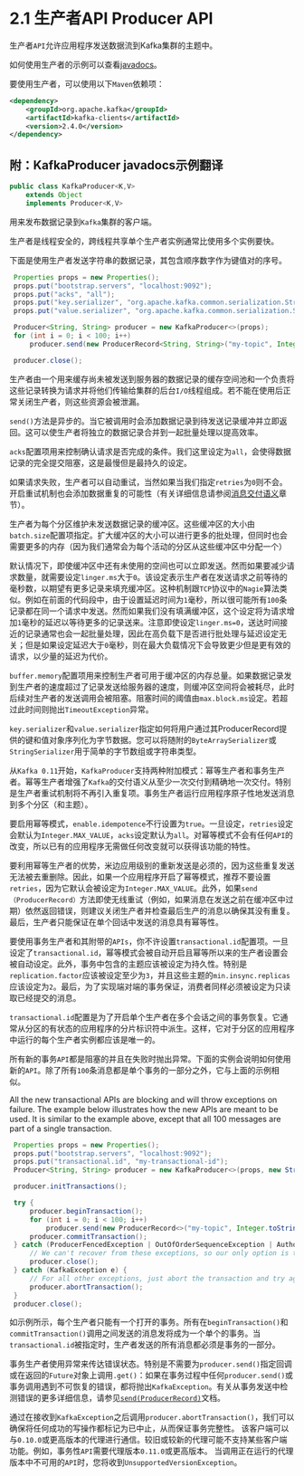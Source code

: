 # 2.1 生产者API Producer API

生产者`API`允许应用程序发送数据流到Kafka集群的主题中。

如何使用生产者的示例可以查看[javadocs](http://kafka.apache.org/24/javadoc/index.html?org/apache/kafka/clients/producer/KafkaProducer.html)。

要使用生产者，可以使用以下`Maven`依赖项：

```xml
<dependency>
    <groupId>org.apache.kafka</groupId>
    <artifactId>kafka-clients</artifactId>
    <version>2.4.0</version>
</dependency>
```

## 附：KafkaProducer javadocs示例翻译 <a id="kafkaproducer-javadocs"></a>

```java
public class KafkaProducer<K,V>
    extends Object
    implements Producer<K,V>
```

用来发布数据记录到`Kafka`集群的客户端。

生产者是线程安全的，跨线程共享单个生产者实例通常比使用多个实例要快。

下面是使用生产者发送字符串的数据记录，其包含顺序数字作为键值对的序号。

```java
 Properties props = new Properties();
 props.put("bootstrap.servers", "localhost:9092");
 props.put("acks", "all");
 props.put("key.serializer", "org.apache.kafka.common.serialization.StringSerializer");
 props.put("value.serializer", "org.apache.kafka.common.serialization.StringSerializer");

 Producer<String, String> producer = new KafkaProducer<>(props);
 for (int i = 0; i < 100; i++)
     producer.send(new ProducerRecord<String, String>("my-topic", Integer.toString(i), Integer.toString(i)));

 producer.close();
 ```

生产者由一个用来缓存尚未被发送到服务器的数据记录的缓存空间池和一个负责将这些记录转换为请求并将他们传输给集群的后台`I/O`线程组成。若不能在使用后正常关闭生产者，则这些资源会被泄漏。

`send()`方法是异步的。当它被调用时会添加数据记录到待发送记录缓冲并立即返回。这可以使生产者将独立的数据记录合并到一起批量处理以提高效率。

`acks`配置项用来控制确认请求是否完成的条件。我们这里设定为`all`，会使得数据记录的完全提交阻塞，这是最慢但是最持久的设定。

如果请求失败，生产者可以自动重试，当然如果当我们指定`retries`为`0`则不会。开启重试机制也会添加数据重复的可能性（有关详细信息请参阅[消息交付语义](./../design/message-delivery-semantics.md)章节）。

生产者为每个分区维护未发送数据记录的缓冲区。这些缓冲区的大小由`batch.size`配置项指定。扩大缓冲区的大小可以进行更多的批处理，但同时也会需要更多的内存（因为我们通常会为每个活动的分区从这些缓冲区中分配一个）

默认情况下，即使缓冲区中还有未使用的空间也可以立即发送。然而如果要减少请求数量，就需要设定`linger.ms`大于`0`。该设定表示生产者在发送请求之前等待的毫秒数，以期望有更多记录来填充缓冲区。这种机制跟`TCP`协议中的`Nagie`算法类似。例如在前面的代码段中，由于设置延迟时间为`1`毫秒，所以很可能所有`100`条记录都在同一个请求中发送。然而如果我们没有填满缓冲区，这个设定将为请求增加`1`毫秒的延迟以等待更多的记录送来。注意即使设定`linger.ms=0`，送达时间接近的记录通常也会一起批量处理，因此在高负载下是否进行批处理与延迟设定无关；但是如果设定延迟大于`0`毫秒，则在最大负载情况下会导致更少但是更有效的请求，以少量的延迟为代价。

`buffer.memory`配置项用来控制生产者可用于缓冲区的内存总量。如果数据记录发到生产者的速度超过了记录发送给服务器的速度，则缓冲区空间将会被耗尽，此时后续对生产者的发送调用会被阻塞。阻塞时间的阈值由`max.block.ms`设定。若超过此时间则抛出`TimeoutException`异常。

`key.serializer`和`value.serializer`指定如何将用户通过其ProducerRecord提供的键和值对象序列化为字节数据。您可以将随附的`ByteArraySerializer`或`StringSerializer`用于简单的字节数组或字符串类型。

从`Kafka 0.11`开始，`KafkaProducer`支持两种附加模式：幂等生产者和事务生产者。幂等生产者增强了`Kafka`的交付语义从至少一次交付到精确地一次交付。特别是生产者重试机制将不再引入重复项。事务生产者运行应用程序原子性地发送消息到多个分区（和主题）。

要启用幂等模式，`enable.idempotence`不行设置为`true`。一旦设定，`retries`设定会默认为`Integer.MAX_VALUE`，`acks`设定默认为`all`。对幂等模式不会有任何`API`的改变，所以已有的应用程序无需做任何改变就可以获得该功能的特性。

要利用幂等生产者的优势，米边应用级别的重新发送是必须的，因为这些重复发送无法被去重删除。因此，如果一个应用程序开启了幂等模式，推荐不要设置`retries`，因为它默认会被设定为`Integer.MAX_VALUE`。此外，如果`send（ProducerRecord）`方法即使无线重试（例如，如果消息在发送之前在缓冲区中过期）依然返回错误，则建议关闭生产者并检查最后生产的消息以确保其没有重复。最后，生产者只能保证在单个回话中发送的消息具有幂等性。

要使用事务生产者和其附带的`APIs`，你不许设置`transactional.id`配置项。一旦设定了`transactional.id`，幂等模式会被自动开启且幂等所以来的生产者设置会被自动设定。此外，事务中包含的主题应该被设定为持久性。特别是`replication.factor`应该被设定至少为`3`，并且这些主题的`min.insync.replicas`应该设定为`2`。最后，为了实现端对端的事务保证，消费者同样必须被设定为只读取已经提交的消息。

`transactional.id`配置是为了开启单个生产者在多个会话之间的事务恢复。它通常从分区的有状态的应用程序的分片标识符中派生。这样，它对于分区的应用程序中运行的每个生产者实例都应该是唯一的。

所有新的事务`API`都是阻塞的并且在失败时抛出异常。下面的实例会说明如何使用新的`API`。除了所有`100`条消息都是单个事务的一部分之外，它与上面的示例相似。

All the new transactional APIs are blocking and will throw exceptions on failure. The example below illustrates how the new APIs are meant to be used. It is similar to the example above, except that all 100 messages are part of a single transaction.

```java
 Properties props = new Properties();
 props.put("bootstrap.servers", "localhost:9092");
 props.put("transactional.id", "my-transactional-id");
 Producer<String, String> producer = new KafkaProducer<>(props, new StringSerializer(), new StringSerializer());

 producer.initTransactions();

 try {
     producer.beginTransaction();
     for (int i = 0; i < 100; i++)
         producer.send(new ProducerRecord<>("my-topic", Integer.toString(i), Integer.toString(i)));
     producer.commitTransaction();
 } catch (ProducerFencedException | OutOfOrderSequenceException | AuthorizationException e) {
     // We can't recover from these exceptions, so our only option is to close the producer and exit.
     producer.close();
 } catch (KafkaException e) {
     // For all other exceptions, just abort the transaction and try again.
     producer.abortTransaction();
 }
 producer.close();
```

如示例所示，每个生产者只能有一个打开的事务。所有在`beginTransaction()`和`commitTransaction()`调用之间发送的消息发将成为一个单个的事务。当`transactional.id`被指定时，生产者发送的所有消息都必须是事务的一部分。

事务生产者使用异常来传达错误状态。特别是不需要为`producer.send()`指定回调或在返回的`Future`对象上调用`.get()`：如果在事务过程中任何`producer.send()`或事务调用遇到不可恢复的错误，都将抛出`KafkaException`。有关从事务发送中检测错误的更多详细信息，请参见[`send(ProducerRecord)`](http://kafka.apache.org/24/javadoc/org/apache/kafka/clients/producer/KafkaProducer.html#send-org.apache.kafka.clients.producer.ProducerRecord-)文档。

通过在接收到`KafkaException`之后调用`producer.abortTransaction()`，我们可以确保将任何成功的写操作都标记为已中止，从而保证事务完整性。
该客户端可以与`0.10.0`或更高版本的代理进行通信。较旧或较新的代理可能不支持某些客户端功能。例如，事务性`API`需要代理版本`0.11.0`或更高版本。 当调用正在运行的代理版本中不可用的`API`时，您将收到`UnsupportedVersionException`。